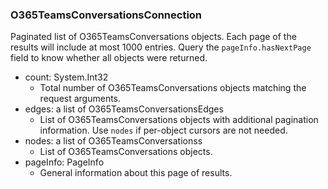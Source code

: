 ### O365TeamsConversationsConnection
Paginated list of O365TeamsConversations objects. Each page of the results will include at most 1000 entries. Query the `pageInfo.hasNextPage` field to know whether all objects were returned.

- count: System.Int32
  - Total number of O365TeamsConversations objects matching the request arguments.
- edges: a list of O365TeamsConversationsEdges
  - List of O365TeamsConversations objects with additional pagination information. Use `nodes` if per-object cursors are not needed.
- nodes: a list of O365TeamsConversationss
  - List of O365TeamsConversations objects.
- pageInfo: PageInfo
  - General information about this page of results.
